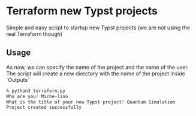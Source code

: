 # Terraform new Typst projects

Simple and easy script to startup new Typst projects (we are not using the real Terraform though)

## Usage

As now, we can specify the name of the project and the name of the user. The script will create a new directory with the name of the project inside `Outputs``

```bash
% python3 terraform.py
Who are you? Miche-lino
What is the title of your new Typst project? Quantum Simulation
Project created successfully
```
